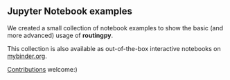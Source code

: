 ## Jupyter Notebook examples

We created a small collection of notebook examples to show the basic (and more advanced) usage of **routingpy**.

This collection is also available as out-of-the-box interactive notebooks on [mybinder.org](https://hub.mybinder.org/user/gis-ops-routing-py-lioibutx/tree/examples).

[Contributions](../CONTRIBUTING.md) welcome:)
